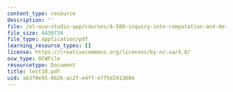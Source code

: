 ```yaml
---
content_type: resource
description: ''
file: /ol-ocw-studio-app/courses/4-580-inquiry-into-computation-and-design-fall-2006/ab3f0e958626ac2fe4ffe7f5d2413604_lect10.pdf
file_size: 4439734
file_type: application/pdf
learning_resource_types: []
license: https://creativecommons.org/licenses/by-nc-sa/4.0/
ocw_type: OCWFile
resourcetype: Document
title: lect10.pdf
uid: ab3f0e95-8626-ac2f-e4ff-e7f5d2413604
---
```

